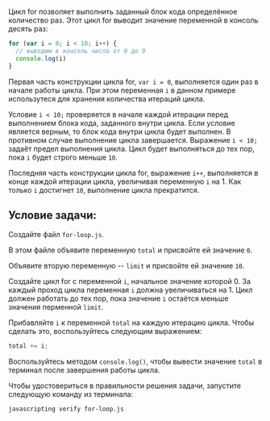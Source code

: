 Цикл for позволяет выполнить заданный блок кода определённое количество раз.
Этот цикл for выводит значение переменной в консоль десять раз:

```js
for (var i = 0; i < 10; i++) {
  // выводим в консоль числа от 0 до 9
  console.log(i)
}
```

Первая часть конструкции цикла for, `var i = 0`, выполняется один раз в начале работы цикла. При этом переменная `i` в данном примере использутеся для хранения количества итераций цикла.

Условие `i < 10;` проверяется в начале каждой итерации перед выполнением блока кода, заданного внутри цикла. Если условие является верным, то блок кода внутри цикла будет выполнен. В противном случае выполнение цикла завершается. Выражение `i < 10;` задаёт предел выполнения цикла. Цикл будет выполняться до тех пор, пока `i` будет строго меньше `10`.

Последняя часть конструкции цикла for, выражение `i++`, выполняется в конце каждой итерации цикла, увеличивая переменную `i` на 1. Как только `i` достигнет `10`, выполнение цикла прекратится.

## Условие задачи:

Создайте файл `for-loop.js`.

В этом файле объявите переменную `total` и присвойте ей значение `0`.

Объявите вторую переменную -- `limit` и присвойте ей значение `10`.

Создайте цикл for с переменной `i`, начальное значение которой 0. За каждый проход цикла переменная `i` должна увеличиваться на 1. Цикл должен работать до тех пор, пока значение `i` остаётся меньше значения перменной `limit`.

Прибавляйте `i` к переменной `total` на каждую итерацию цикла. Чтобы сделать это, воспользуйтесь следующим выражением:

```js
total += i;
```

Воспользуйтесь методом `console.log()`, чтобы вывести значение `total` в терминал после завершения работы цикла.

Чтобы удостовериться в правильности решения задачи, запустите следующую команду из терминала:

```bash
javascripting verify for-loop.js
```
